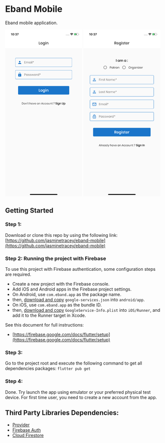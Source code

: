 # Eband Mobile

Eband mobile application.

<img src="screenshots/login.png" width="250"/>
<img src="screenshots/register.png" width="250"/>

## Getting Started

### Step 1:

Download or clone this repo by using the following link:
[https://github.com/jasminetracey/eband-mobile](https://github.com/jasminetracey/eband-mobile)

### Step 2: Running the project with Firebase

To use this project with Firebase authentication, some configuration steps are required.

- Create a new project with the Firebase console.
- Add iOS and Android apps in the Firebase project settings.
- On Android, use `com.eband.app` as the package name.
- then, [download and copy](https://firebase.google.com/docs/flutter/setup#configure_an_android_app) `google-services.json` into `android/app`.
- On iOS, use `com.eband.app` as the bundle ID.
- then, [download and copy](https://firebase.google.com/docs/flutter/setup#configure_an_ios_app) `GoogleService-Info.plist` into `iOS/Runner`, and add it to the Runner target in Xcode.

See this document for full instructions:

- [https://firebase.google.com/docs/flutter/setup](https://firebase.google.com/docs/flutter/setup)

### Step 3:

Go to the project root and execute the following command to get all dependencies packages:
`flutter pub get`

### Step 4:

Done. Try launch the app using emulator or your preferred physical test device. For first time user, you need to create a new account from the app.

## Third Party Libraries Dependencies:

- [Provider](https://github.com/rrousselGit/provider)
- [Firebase Auth](https://pub.dev/packages/firebase_auth)
- [Cloud Firestore](https://pub.dev/packages/cloud_firestore)
